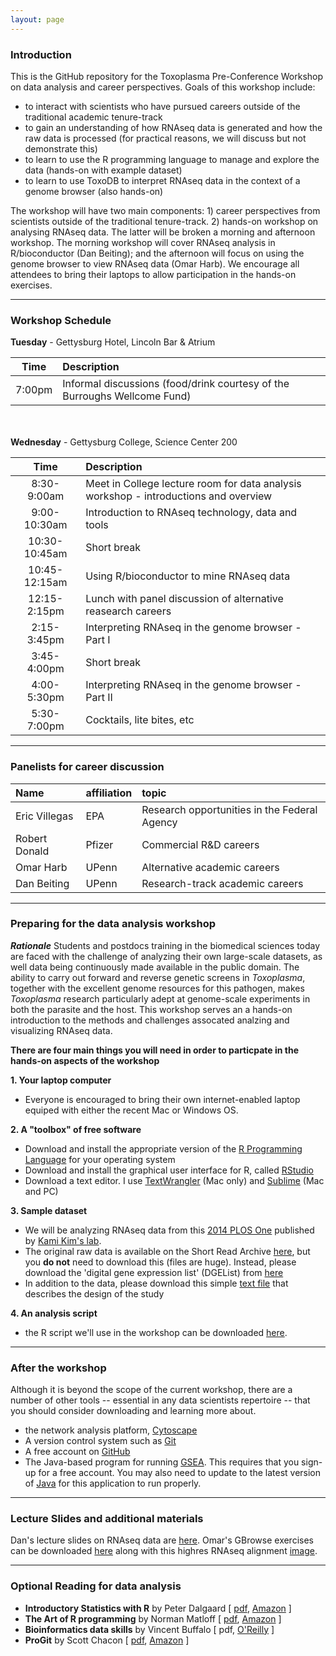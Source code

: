 ```yaml
---
layout: page
---
```


### Introduction
This is the GitHub repository for the Toxoplasma Pre-Conference Workshop on data analysis and career perspectives. Goals of this workshop include:

* to interact with scientists who have pursued careers outside of the traditional academic tenure-track 
* to gain an understanding of how RNAseq data is generated and how the raw data is processed (for practical reasons, we will discuss but not demonstrate this)
* to learn to use the R programming language to manage and explore the data (hands-on with example dataset)
* to learn to use ToxoDB to interpret RNAseq data in the context of a genome browser (also hands-on)

The workshop will have two main components: 1) career perspectives from scientists outside of the traditional tenure-track.  2) hands-on workshop on analysing RNAseq data.  The latter will be broken a morning and afternoon workshop. The morning workshop will cover RNAseq analysis in R/bioconductor (Dan Beiting); and the afternoon will focus on using the genome browser to view RNAseq data (Omar Harb).  We encourage all attendees to bring their laptops to allow participation in the hands-on exercises. 


----


### Workshop Schedule

**Tuesday** - Gettysburg Hotel, Lincoln Bar & Atrium

Time	|	Description	|
:------:|:--------
7:00pm	|	Informal discussions (food/drink courtesy of the Burroughs Wellcome Fund)<br/>


<br/><br/>**Wednesday** - Gettysburg College, Science Center 200 

Time	|	Description	|
:------:|:--------
8:30-9:00am	|	Meet in College lecture room for data analysis workshop - introductions and overview
9:00-10:30am	|	Introduction to RNAseq technology, data and tools
10:30-10:45am	|	Short break
10:45-12:15am	|	Using R/bioconductor to mine RNAseq data 
12:15-2:15pm	|	Lunch with panel discussion of alternative reasearch careers
2:15-3:45pm	|	Interpreting RNAseq in the genome browser - Part I
3:45-4:00pm	|	Short break
4:00-5:30pm |	Interpreting RNAseq in the genome browser - Part II
5:30-7:00pm	|	Cocktails, lite bites, etc


----


### Panelists for career discussion

Name	|	affiliation	|	topic	|
:--------|:--------|:--------
Eric Villegas	|	EPA	|	Research opportunities in the Federal Agency
Robert Donald	|	Pfizer	|	Commercial R&D careers
Omar Harb	|	UPenn	|	Alternative academic careers
Dan Beiting	|	UPenn	|	Research-track academic careers


----


### Preparing for the data analysis workshop

***Rationale***  Students and postdocs training in the biomedical sciences today are faced with the challenge of analyzing their own large-scale datasets, as well data being continuously made available in the public domain.  The ability to carry out forward and reverse genetic screens in _Toxoplasma_, together with the excellent genome resources for this pathogen, makes _Toxoplasma_ research particularly adept at genome-scale experiments in both the parasite and the host.  This workshop serves an a hands-on introduction to the methods and challenges assocated analzing and visualizing RNAseq data.  

**There are four main things you will need in order to particpate in the hands-on aspects of the workshop**

**1. Your laptop computer**<br/> 

* Everyone is encouraged to bring their own internet-enabled laptop equiped with either the recent Mac or Windows OS.

**2. A "toolbox" of free software**<br/>

* Download and install the appropriate version of the [R Programming Language](http://lib.stat.cmu.edu/R/CRAN/) for your operating system
* Download and install the graphical user interface for R, called [RStudio](http://www.rstudio.com/products/rstudio/download/)
* Download a text editor. I use [TextWrangler](http://www.barebones.com/products/textwrangler/) (Mac only) and [Sublime](http://www.sublimetext.com/) (Mac and PC)


**3. Sample dataset**<br/>

* We will be analyzing RNAseq data from this [2014 PLOS One](http://journals.plos.org/plosone/article?id=10.1371/journal.pone.0111297) published by [Kami Kim's lab](http://www.einstein.yu.edu/faculty/4972/kami-kim/).  
* The original raw data is available on the Short Read Archive [here](http://www.ebi.ac.uk/ena/data/view/SRP045423), but you __do not__ need to download this (files are huge).  Instead, please download the 'digital gene expression list' (DGEList) from [here](materials/DGEList)
* In addition to the data, please download this simple [text file](materials/studyDesign.txt) that describes the design of the study

**4. An analysis script**<br/>

* the R script we'll use in the workshop can be downloaded [here](materials/Toxo_RNAseq_analysis.R).

-----

### After the workshop

Although it is beyond the scope of the current workshop, there are a number of other tools -- essential in any data scientists repertoire -- that you should consider downloading and learning more about.

* the network analysis platform, [Cytoscape](http://www.cytoscape.org/)
* A version control system such as [Git](http://git-scm.com/downloads)
* A free account on [GitHub](https://github.com/)
* The Java-based program for running [GSEA](http://www.broadinstitute.org/gsea/index.jsp). This requires that you sign-up for a free account. You may also need to update to the latest version of [Java](https://www.java.com/en/) for this application to run properly. 


----


### Lecture Slides and additional materials

Dan's lecture slides on RNAseq data are [here](materials/ToxoRNAseqWorkshop.pdf).  Omar's GBrowse exercises can be downloaded [here](http://workshop.eupathdb.org/athens/2015/exercises/UGA_2015_ReadingRNAseqData_060115.pdf) along with this highres RNAseq alignment [image](http://workshop.eupathdb.org/athens/2015/exercises/ToxoDBGBrowse.png).

----


### Optional Reading for data analysis 

* **Introductory Statistics with R** by Peter Dalgaard [ [pdf](http://www.academia.dk/BiologiskAntropologi/Epidemiologi/PDF/Introductory_Statistics_with_R__2nd_ed.pdf), [Amazon](http://www.amazon.com/Introductory-Statistics-R-Computing/dp/0387954759) ]  
* **The Art of R programming** by Norman Matloff [ [pdf](http://www.google.com/url?sa=t&rct=j&q=&esrc=s&source=web&cd=1&ved=0CCAQFjAA&url=http%3A%2F%2Fsens.tistory.com%2Fattachment%2Fcfile8.uf%402375DC3D515423F9110CA1.pdf&ei=E-8FVO6dAYmnggSttoD4Bg&usg=AFQjCNE1UmWRG3i9ugNDSXN2WjRSTkkUjA&sig2=U958L8LG42vuhHdPKKBHHw&bvm=bv.74115972,d.eXY), [Amazon](http://www.amazon.com/Art-Programming-Statistical-Software-Design/dp/1593273843/ref=sr_1_1?s=books&ie=UTF8&qid=1409674972&sr=1-1&keywords=the+art+of+r+programming) ]  
* **Bioinformatics data skills** by Vincent Buffalo [ pdf, [O'Reilly](http://shop.oreilly.com/product/0636920030157.do) ]  
* **ProGit** by Scott Chacon [ [pdf](http://git-scm.com/book), [Amazon](http://www.amazon.com/Pro-Git-Scott-Chacon/dp/1430218339) ]  
